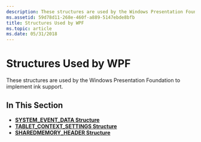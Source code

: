 ```yaml
---
description: These structures are used by the Windows Presentation Foundation to implement ink support.
ms.assetid: 59d78d11-268e-460f-a889-5147ebde8bfb
title: Structures Used by WPF
ms.topic: article
ms.date: 05/31/2018
---
```


# Structures Used by WPF

These structures are used by the Windows Presentation Foundation to implement ink support.

## In This Section

-   [**SYSTEM\_EVENT\_DATA Structure**](system-event-data.md)
-   [**TABLET\_CONTEXT\_SETTINGS Structure**](tablet-context-settings.md)
-   [**SHAREDMEMORY\_HEADER Structure**](sharedmemory-header.md)

 

 



